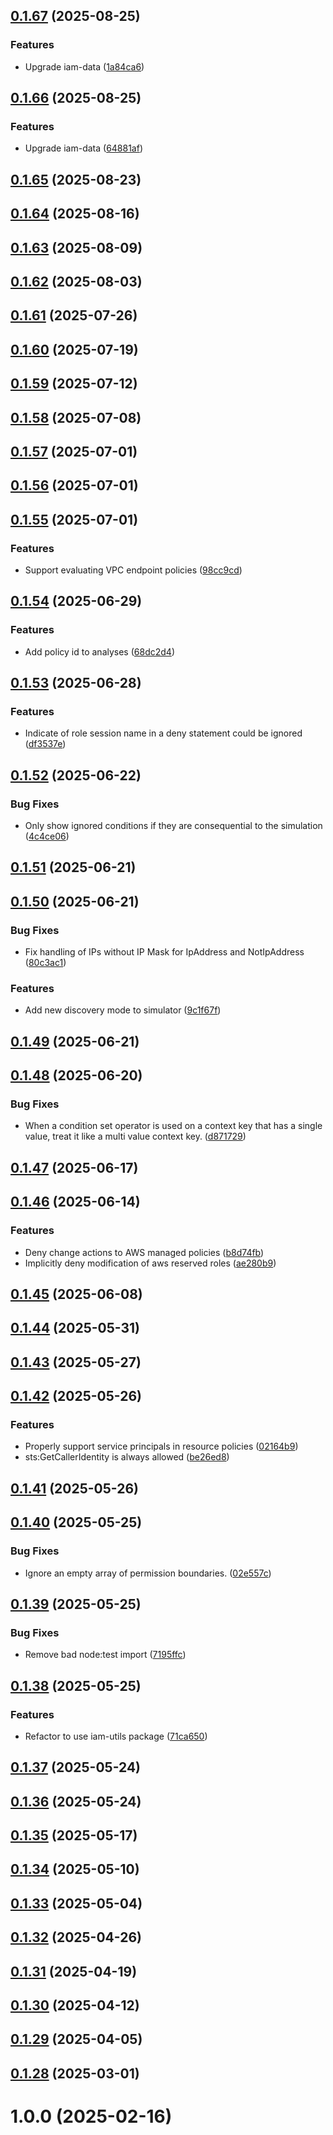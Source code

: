 ## [0.1.67](https://github.com/cloud-copilot/iam-simulate/compare/v0.1.66...v0.1.67) (2025-08-25)


### Features

* Upgrade iam-data ([1a84ca6](https://github.com/cloud-copilot/iam-simulate/commit/1a84ca63b0b777b34fb50456aa3996fac1bc0ba8))

## [0.1.66](https://github.com/cloud-copilot/iam-simulate/compare/v0.1.65...v0.1.66) (2025-08-25)


### Features

* Upgrade iam-data ([64881af](https://github.com/cloud-copilot/iam-simulate/commit/64881afba5b0058c42e0f0aec32698843dc665eb))

## [0.1.65](https://github.com/cloud-copilot/iam-simulate/compare/v0.1.64...v0.1.65) (2025-08-23)

## [0.1.64](https://github.com/cloud-copilot/iam-simulate/compare/v0.1.63...v0.1.64) (2025-08-16)

## [0.1.63](https://github.com/cloud-copilot/iam-simulate/compare/v0.1.62...v0.1.63) (2025-08-09)

## [0.1.62](https://github.com/cloud-copilot/iam-simulate/compare/v0.1.61...v0.1.62) (2025-08-03)

## [0.1.61](https://github.com/cloud-copilot/iam-simulate/compare/v0.1.60...v0.1.61) (2025-07-26)

## [0.1.60](https://github.com/cloud-copilot/iam-simulate/compare/v0.1.59...v0.1.60) (2025-07-19)

## [0.1.59](https://github.com/cloud-copilot/iam-simulate/compare/v0.1.58...v0.1.59) (2025-07-12)

## [0.1.58](https://github.com/cloud-copilot/iam-simulate/compare/v0.1.57...v0.1.58) (2025-07-08)

## [0.1.57](https://github.com/cloud-copilot/iam-simulate/compare/v0.1.56...v0.1.57) (2025-07-01)

## [0.1.56](https://github.com/cloud-copilot/iam-simulate/compare/v0.1.55...v0.1.56) (2025-07-01)

## [0.1.55](https://github.com/cloud-copilot/iam-simulate/compare/v0.1.54...v0.1.55) (2025-07-01)


### Features

* Support evaluating VPC endpoint policies ([98cc9cd](https://github.com/cloud-copilot/iam-simulate/commit/98cc9cdc20c81b95d55a405a33fff168c89ed0cd))

## [0.1.54](https://github.com/cloud-copilot/iam-simulate/compare/v0.1.53...v0.1.54) (2025-06-29)


### Features

* Add policy id to analyses ([68dc2d4](https://github.com/cloud-copilot/iam-simulate/commit/68dc2d4f63543a1e0301ffc62db4c82fecf42cc2))

## [0.1.53](https://github.com/cloud-copilot/iam-simulate/compare/v0.1.52...v0.1.53) (2025-06-28)


### Features

* Indicate of role session name in a deny statement could be ignored ([df3537e](https://github.com/cloud-copilot/iam-simulate/commit/df3537e5607627b5abacc0a9868e79de21f7dbb9))

## [0.1.52](https://github.com/cloud-copilot/iam-simulate/compare/v0.1.51...v0.1.52) (2025-06-22)


### Bug Fixes

* Only show ignored conditions if they are consequential to the simulation ([4c4ce06](https://github.com/cloud-copilot/iam-simulate/commit/4c4ce0644e83e9ebc17c62a5c5320be1815f56af))

## [0.1.51](https://github.com/cloud-copilot/iam-simulate/compare/v0.1.50...v0.1.51) (2025-06-21)

## [0.1.50](https://github.com/cloud-copilot/iam-simulate/compare/v0.1.49...v0.1.50) (2025-06-21)


### Bug Fixes

* Fix handling of IPs without IP Mask for IpAddress and NotIpAddress ([80c3ac1](https://github.com/cloud-copilot/iam-simulate/commit/80c3ac102445da62194ee345a5fdd9c0f04b9a14))


### Features

* Add new discovery mode to simulator ([9c1f67f](https://github.com/cloud-copilot/iam-simulate/commit/9c1f67f90096d304b93156cf10e7a4f9c8de6c4c))

## [0.1.49](https://github.com/cloud-copilot/iam-simulate/compare/v0.1.48...v0.1.49) (2025-06-21)

## [0.1.48](https://github.com/cloud-copilot/iam-simulate/compare/v0.1.47...v0.1.48) (2025-06-20)


### Bug Fixes

* When a condition set operator is used on a context key that has a single value, treat it like a multi value context key. ([d871729](https://github.com/cloud-copilot/iam-simulate/commit/d871729de5505a575a841befc567b5788ce5a25f))

## [0.1.47](https://github.com/cloud-copilot/iam-simulate/compare/v0.1.46...v0.1.47) (2025-06-17)

## [0.1.46](https://github.com/cloud-copilot/iam-simulate/compare/v0.1.45...v0.1.46) (2025-06-14)


### Features

* Deny change actions to AWS managed policies ([b8d74fb](https://github.com/cloud-copilot/iam-simulate/commit/b8d74fb2ec8a24a9f98f9aad3bbce2d5b2bfc3ee))
* Implicitly deny modification of aws reserved roles ([ae280b9](https://github.com/cloud-copilot/iam-simulate/commit/ae280b9a0ed53b2de8fdcf78cf90e4e09a2e9177))

## [0.1.45](https://github.com/cloud-copilot/iam-simulate/compare/v0.1.44...v0.1.45) (2025-06-08)

## [0.1.44](https://github.com/cloud-copilot/iam-simulate/compare/v0.1.43...v0.1.44) (2025-05-31)

## [0.1.43](https://github.com/cloud-copilot/iam-simulate/compare/v0.1.42...v0.1.43) (2025-05-27)

## [0.1.42](https://github.com/cloud-copilot/iam-simulate/compare/v0.1.41...v0.1.42) (2025-05-26)


### Features

* Properly support service principals in resource policies ([02164b9](https://github.com/cloud-copilot/iam-simulate/commit/02164b988a68070da7d4006de8e7c3e8a5977446))
* sts:GetCallerIdentity is always allowed ([be26ed8](https://github.com/cloud-copilot/iam-simulate/commit/be26ed88e51da293e44e2dac721531bbdae6a0b8))

## [0.1.41](https://github.com/cloud-copilot/iam-simulate/compare/v0.1.40...v0.1.41) (2025-05-26)

## [0.1.40](https://github.com/cloud-copilot/iam-simulate/compare/v0.1.39...v0.1.40) (2025-05-25)


### Bug Fixes

* Ignore an empty array of permission boundaries. ([02e557c](https://github.com/cloud-copilot/iam-simulate/commit/02e557cc16b431004e07767d85fc2e18aef423bc))

## [0.1.39](https://github.com/cloud-copilot/iam-simulate/compare/v0.1.38...v0.1.39) (2025-05-25)


### Bug Fixes

* Remove bad node:test import ([7195ffc](https://github.com/cloud-copilot/iam-simulate/commit/7195ffc653ad6bdcd407fa1a44514479fae5404a))

## [0.1.38](https://github.com/cloud-copilot/iam-simulate/compare/v0.1.37...v0.1.38) (2025-05-25)


### Features

* Refactor to use iam-utils package ([71ca650](https://github.com/cloud-copilot/iam-simulate/commit/71ca6500c48d655662ae5cb3700fde532be5faa2))

## [0.1.37](https://github.com/cloud-copilot/iam-simulate/compare/v0.1.36...v0.1.37) (2025-05-24)

## [0.1.36](https://github.com/cloud-copilot/iam-simulate/compare/v0.1.35...v0.1.36) (2025-05-24)

## [0.1.35](https://github.com/cloud-copilot/iam-simulate/compare/v0.1.34...v0.1.35) (2025-05-17)

## [0.1.34](https://github.com/cloud-copilot/iam-simulate/compare/v0.1.33...v0.1.34) (2025-05-10)

## [0.1.33](https://github.com/cloud-copilot/iam-simulate/compare/v0.1.32...v0.1.33) (2025-05-04)

## [0.1.32](https://github.com/cloud-copilot/iam-simulate/compare/v0.1.31...v0.1.32) (2025-04-26)

## [0.1.31](https://github.com/cloud-copilot/iam-simulate/compare/v0.1.30...v0.1.31) (2025-04-19)

## [0.1.30](https://github.com/cloud-copilot/iam-simulate/compare/v0.1.29...v0.1.30) (2025-04-12)

## [0.1.29](https://github.com/cloud-copilot/iam-simulate/compare/v0.1.28...v0.1.29) (2025-04-05)

## [0.1.28](https://github.com/cloud-copilot/iam-simulate/compare/v0.1.27...v0.1.28) (2025-03-01)

# 1.0.0 (2025-02-16)
